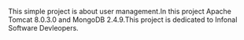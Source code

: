 This simple project is about user management.In this project Apache Tomcat 8.0.3.0 and MongoDB 2.4.9.This project is dedicated to Infonal Software Devleopers.